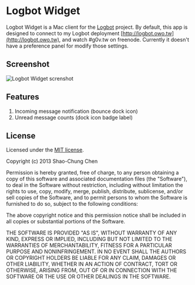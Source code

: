 Logbot Widget
=============
Logbot Widget is a Mac client for the [Logbot](https://github.com/dannvix/Logbot) project. By default, this app is designed to connect to my Logbot deployment [http://logbot.owo.tw](http://logbot.owo.tw), and watch #g0v.tw on freenode. Currently it doesn't have a preference panel for modify those settings.


Screenshot
----------
![Logbot Widget screnshot](https://raw.github.com/dannvix/Logbot-Widget/master/screenshot.png)


Features
--------
1. Incoming message notification (bounce dock icon)
2. Unread message counts (dock icon badge label)


License
-------
Licensed under the [MIT license](http://opensource.org/licenses/mit-license.php).

Copyright (c) 2013 Shao-Chung Chen

Permission is hereby granted, free of charge, to any person obtaining a copy of this software and associated documentation files (the "Software"), to deal in the Software without restriction, including without limitation the rights to use, copy, modify, merge, publish, distribute, sublicense, and/or sell copies of the Software, and to permit persons to whom the Software is furnished to do so, subject to the following conditions:

The above copyright notice and this permission notice shall be included in all copies or substantial portions of the Software.

THE SOFTWARE IS PROVIDED "AS IS", WITHOUT WARRANTY OF ANY KIND, EXPRESS OR IMPLIED, INCLUDING BUT NOT LIMITED TO THE WARRANTIES OF MERCHANTABILITY, FITNESS FOR A PARTICULAR PURPOSE AND NONINFRINGEMENT. IN NO EVENT SHALL THE AUTHORS OR COPYRIGHT HOLDERS BE LIABLE FOR ANY CLAIM, DAMAGES OR OTHER LIABILITY, WHETHER IN AN ACTION OF CONTRACT, TORT OR OTHERWISE, ARISING FROM, OUT OF OR IN CONNECTION WITH THE SOFTWARE OR THE USE OR OTHER DEALINGS IN THE SOFTWARE.
